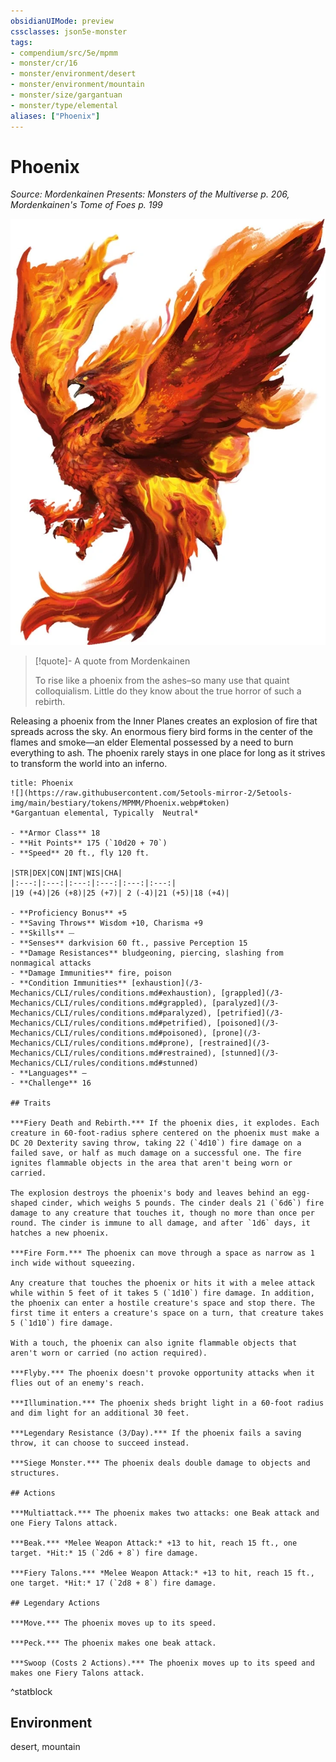 ```yaml
---
obsidianUIMode: preview
cssclasses: json5e-monster
tags:
- compendium/src/5e/mpmm
- monster/cr/16
- monster/environment/desert
- monster/environment/mountain
- monster/size/gargantuan
- monster/type/elemental
aliases: ["Phoenix"]
---
```

# Phoenix
*Source: Mordenkainen Presents: Monsters of the Multiverse p. 206, Mordenkainen's Tome of Foes p. 199*  

![](https://raw.githubusercontent.com/5etools-mirror-2/5etools-img/main/bestiary/MPMM/Phoenix.webp#right)  
> [!quote]- A quote from Mordenkainen  
> 
> To rise like a phoenix from the ashes–so many use that quaint colloquialism. Little do they know about the true horror of such a rebirth.

Releasing a phoenix from the Inner Planes creates an explosion of fire that spreads across the sky. An enormous fiery bird forms in the center of the flames and smoke—an elder Elemental possessed by a need to burn everything to ash. The phoenix rarely stays in one place for long as it strives to transform the world into an inferno.


```ad-statblock
title: Phoenix
![](https://raw.githubusercontent.com/5etools-mirror-2/5etools-img/main/bestiary/tokens/MPMM/Phoenix.webp#token)
*Gargantuan elemental, Typically  Neutral*

- **Armor Class** 18 
- **Hit Points** 175 (`10d20 + 70`) 
- **Speed** 20 ft., fly 120 ft.

|STR|DEX|CON|INT|WIS|CHA|
|:---:|:---:|:---:|:---:|:---:|:---:|
|19 (+4)|26 (+8)|25 (+7)| 2 (-4)|21 (+5)|18 (+4)|

- **Proficiency Bonus** +5
- **Saving Throws** Wisdom +10, Charisma +9
- **Skills** ⏤
- **Senses** darkvision 60 ft., passive Perception 15
- **Damage Resistances** bludgeoning, piercing, slashing from nonmagical attacks
- **Damage Immunities** fire, poison
- **Condition Immunities** [exhaustion](/3-Mechanics/CLI/rules/conditions.md#exhaustion), [grappled](/3-Mechanics/CLI/rules/conditions.md#grappled), [paralyzed](/3-Mechanics/CLI/rules/conditions.md#paralyzed), [petrified](/3-Mechanics/CLI/rules/conditions.md#petrified), [poisoned](/3-Mechanics/CLI/rules/conditions.md#poisoned), [prone](/3-Mechanics/CLI/rules/conditions.md#prone), [restrained](/3-Mechanics/CLI/rules/conditions.md#restrained), [stunned](/3-Mechanics/CLI/rules/conditions.md#stunned)
- **Languages** —
- **Challenge** 16

## Traits

***Fiery Death and Rebirth.*** If the phoenix dies, it explodes. Each creature in 60-foot-radius sphere centered on the phoenix must make a DC 20 Dexterity saving throw, taking 22 (`4d10`) fire damage on a failed save, or half as much damage on a successful one. The fire ignites flammable objects in the area that aren't being worn or carried.

The explosion destroys the phoenix's body and leaves behind an egg-shaped cinder, which weighs 5 pounds. The cinder deals 21 (`6d6`) fire damage to any creature that touches it, though no more than once per round. The cinder is immune to all damage, and after `1d6` days, it hatches a new phoenix.

***Fire Form.*** The phoenix can move through a space as narrow as 1 inch wide without squeezing.

Any creature that touches the phoenix or hits it with a melee attack while within 5 feet of it takes 5 (`1d10`) fire damage. In addition, the phoenix can enter a hostile creature's space and stop there. The first time it enters a creature's space on a turn, that creature takes 5 (`1d10`) fire damage.

With a touch, the phoenix can also ignite flammable objects that aren't worn or carried (no action required).

***Flyby.*** The phoenix doesn't provoke opportunity attacks when it flies out of an enemy's reach.

***Illumination.*** The phoenix sheds bright light in a 60-foot radius and dim light for an additional 30 feet.

***Legendary Resistance (3/Day).*** If the phoenix fails a saving throw, it can choose to succeed instead.

***Siege Monster.*** The phoenix deals double damage to objects and structures.

## Actions

***Multiattack.*** The phoenix makes two attacks: one Beak attack and one Fiery Talons attack.

***Beak.*** *Melee Weapon Attack:* +13 to hit, reach 15 ft., one target. *Hit:* 15 (`2d6 + 8`) fire damage.

***Fiery Talons.*** *Melee Weapon Attack:* +13 to hit, reach 15 ft., one target. *Hit:* 17 (`2d8 + 8`) fire damage.

## Legendary Actions

***Move.*** The phoenix moves up to its speed.

***Peck.*** The phoenix makes one beak attack.

***Swoop (Costs 2 Actions).*** The phoenix moves up to its speed and makes one Fiery Talons attack.
```
^statblock

## Environment

desert, mountain